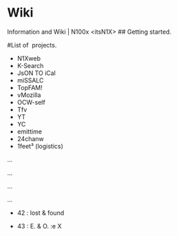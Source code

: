 # Wiki
Information and Wiki | N100x &lt;itsN1X>
## Getting started. 

 
 #List of  projects. 
 - N1Xweb
- K-Search
- JsON TO iCal
- miSSALC
- TopFAM!
- vMozilla
- OCW-self
- Tfv
- YT
- YC
- emittime
- 24chanw
- 1feet³ (logistics)

...


...


...







...






- 42 : lost & found

- 43 : E. & O. :e X

